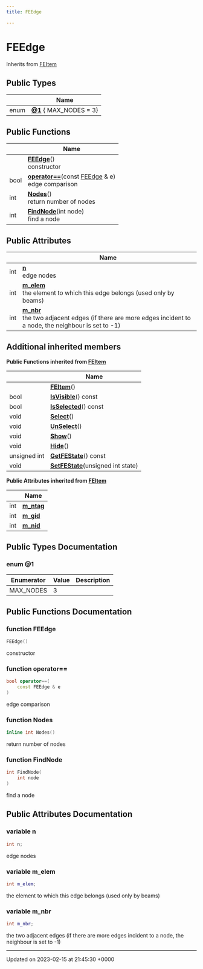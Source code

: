 ```yaml
---
title: FEEdge

---
```


# FEEdge





Inherits from [FEItem](../Classes/classFEItem.md)

## Public Types

|                | Name           |
| -------------- | -------------- |
| enum| **[@1](../Classes/classFEEdge.md#enum-@1)** { MAX_NODES = 3} |

## Public Functions

|                | Name           |
| -------------- | -------------- |
| | **[FEEdge](../Classes/classFEEdge.md#function-feedge)**()<br>constructor  |
| bool | **[operator==](../Classes/classFEEdge.md#function-operator==)**(const [FEEdge](../Classes/classFEEdge.md) & e)<br>edge comparison  |
| int | **[Nodes](../Classes/classFEEdge.md#function-nodes)**()<br>return number of nodes  |
| int | **[FindNode](../Classes/classFEEdge.md#function-findnode)**(int node)<br>find a node  |

## Public Attributes

|                | Name           |
| -------------- | -------------- |
| int | **[n](../Classes/classFEEdge.md#variable-n)** <br>edge nodes  |
| int | **[m_elem](../Classes/classFEEdge.md#variable-m-elem)** <br>the element to which this edge belongs (used only by beams)  |
| int | **[m_nbr](../Classes/classFEEdge.md#variable-m-nbr)** <br>the two adjacent edges (if there are more edges incident to a node, the neighbour is set to -1)  |

## Additional inherited members

**Public Functions inherited from [FEItem](../Classes/classFEItem.md)**

|                | Name           |
| -------------- | -------------- |
| | **[FEItem](../Classes/classFEItem.md#function-feitem)**() |
| bool | **[IsVisible](../Classes/classFEItem.md#function-isvisible)**() const |
| bool | **[IsSelected](../Classes/classFEItem.md#function-isselected)**() const |
| void | **[Select](../Classes/classFEItem.md#function-select)**() |
| void | **[UnSelect](../Classes/classFEItem.md#function-unselect)**() |
| void | **[Show](../Classes/classFEItem.md#function-show)**() |
| void | **[Hide](../Classes/classFEItem.md#function-hide)**() |
| unsigned int | **[GetFEState](../Classes/classFEItem.md#function-getfestate)**() const |
| void | **[SetFEState](../Classes/classFEItem.md#function-setfestate)**(unsigned int state) |

**Public Attributes inherited from [FEItem](../Classes/classFEItem.md)**

|                | Name           |
| -------------- | -------------- |
| int | **[m_ntag](../Classes/classFEItem.md#variable-m-ntag)**  |
| int | **[m_gid](../Classes/classFEItem.md#variable-m-gid)**  |
| int | **[m_nid](../Classes/classFEItem.md#variable-m-nid)**  |


## Public Types Documentation

### enum @1

| Enumerator | Value | Description |
| ---------- | ----- | ----------- |
| MAX_NODES | 3|   |




## Public Functions Documentation

### function FEEdge

```cpp
FEEdge()
```

constructor 

### function operator==

```cpp
bool operator==(
    const FEEdge & e
)
```

edge comparison 

### function Nodes

```cpp
inline int Nodes()
```

return number of nodes 

### function FindNode

```cpp
int FindNode(
    int node
)
```

find a node 

## Public Attributes Documentation

### variable n

```cpp
int n;
```

edge nodes 

### variable m_elem

```cpp
int m_elem;
```

the element to which this edge belongs (used only by beams) 

### variable m_nbr

```cpp
int m_nbr;
```

the two adjacent edges (if there are more edges incident to a node, the neighbour is set to -1) 

-------------------------------

Updated on 2023-02-15 at 21:45:30 +0000